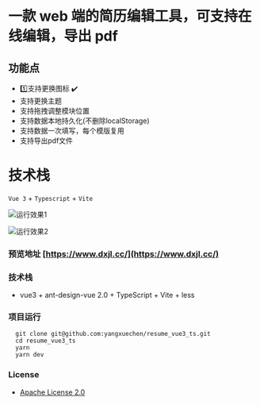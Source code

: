 

# 一款 web 端的简历编辑工具，可支持在线编辑，导出 pdf

## 功能点 

* :one:支持更换图标 :heavy_check_mark:
* 支持更换主题
* 支持拖拽调整模块位置
* 支持数据本地持久化(不删除localStorage)
* 支持数据一次填写，每个模版复用
* 支持导出pdf文件

# 技术栈 
`Vue 3` + `Typescript` + `Vite` 



![运行效果1](https://www.dxjl.cc/images/app1.png)

![运行效果2](https://www.dxjl.cc/images/app2.png)

### 预览地址 [https://www.dxjl.cc/](https://www.dxjl.cc/)

### 技术栈

- vue3 + ant-design-vue 2.0 + TypeScript + Vite + less

### 项目运行

```
  git clone git@github.com:yangxuechen/resume_vue3_ts.git
  cd resume_vue3_ts
  yarn
  yarn dev
```

### License

- [Apache License 2.0](https://github.com/yangxuechen/resume_vue3_ts/blob/master/LICENSE)
